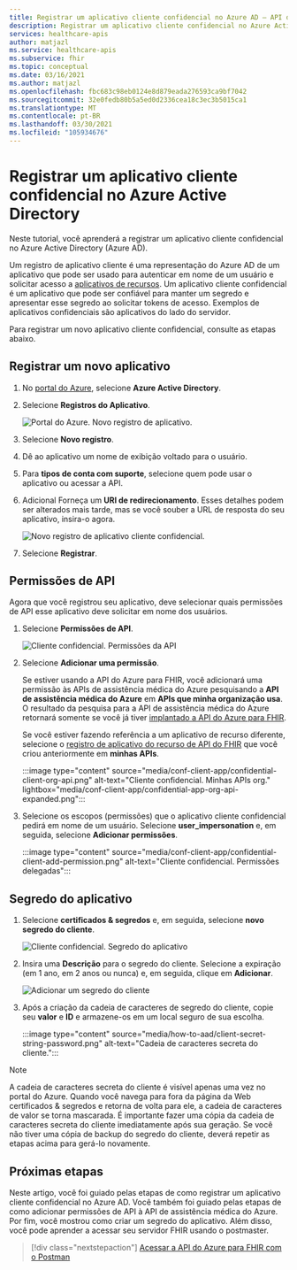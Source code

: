 ```yaml
---
title: Registrar um aplicativo cliente confidencial no Azure AD – API do Azure para FHIR
description: Registrar um aplicativo cliente confidencial no Azure Active Directory que se autentica em nome de um usuário e solicita acesso a aplicativos de recursos.
services: healthcare-apis
author: matjazl
ms.service: healthcare-apis
ms.subservice: fhir
ms.topic: conceptual
ms.date: 03/16/2021
ms.author: matjazl
ms.openlocfilehash: fbc683c98eb0124e8d879eada276593ca9bf7042
ms.sourcegitcommit: 32e0fedb80b5a5ed0d2336cea18c3ec3b5015ca1
ms.translationtype: MT
ms.contentlocale: pt-BR
ms.lasthandoff: 03/30/2021
ms.locfileid: "105934676"
---
```

# <a name="register-a-confidential-client-application-in-azure-active-directory"></a>Registrar um aplicativo cliente confidencial no Azure Active Directory

Neste tutorial, você aprenderá a registrar um aplicativo cliente confidencial no Azure Active Directory (Azure AD).  

Um registro de aplicativo cliente é uma representação do Azure AD de um aplicativo que pode ser usado para autenticar em nome de um usuário e solicitar acesso a [aplicativos de recursos](register-resource-azure-ad-client-app.md). Um aplicativo cliente confidencial é um aplicativo que pode ser confiável para manter um segredo e apresentar esse segredo ao solicitar tokens de acesso. Exemplos de aplicativos confidenciais são aplicativos do lado do servidor. 

Para registrar um novo aplicativo cliente confidencial, consulte as etapas abaixo. 

## <a name="register-a-new-application"></a>Registrar um novo aplicativo

1. No [portal do Azure](https://portal.azure.com), selecione **Azure Active Directory**.

1. Selecione **Registros do Aplicativo**. 

    ![Portal do Azure. Novo registro de aplicativo.](media/how-to-aad/portal-aad-new-app-registration.png)

1. Selecione **Novo registro**.

1. Dê ao aplicativo um nome de exibição voltado para o usuário.

1. Para **tipos de conta com suporte**, selecione quem pode usar o aplicativo ou acessar a API.

1. Adicional Forneça um **URI de redirecionamento**. Esses detalhes podem ser alterados mais tarde, mas se você souber a URL de resposta do seu aplicativo, insira-o agora.

    ![Novo registro de aplicativo cliente confidencial.](media/how-to-aad/portal-aad-register-new-app-registration-CONF-CLIENT.png)

1. Selecione **Registrar**.

## <a name="api-permissions"></a>Permissões de API

Agora que você registrou seu aplicativo, deve selecionar quais permissões de API esse aplicativo deve solicitar em nome dos usuários.

1. Selecione **Permissões de API**.

    ![Cliente confidencial. Permissões da API](media/how-to-aad/portal-aad-register-new-app-registration-CONF-CLIENT-API-Permissions.png)

1. Selecione **Adicionar uma permissão**.

    Se estiver usando a API do Azure para FHIR, você adicionará uma permissão às APIs de assistência médica do Azure pesquisando a **API de assistência médica do Azure** em **APIs que minha organização usa**. O resultado da pesquisa para a API de assistência médica do Azure retornará somente se você já tiver [implantado a API do Azure para FHIR](fhir-paas-powershell-quickstart.md).

    Se você estiver fazendo referência a um aplicativo de recurso diferente, selecione o [registro de aplicativo do recurso de API do FHIR](register-resource-azure-ad-client-app.md) que você criou anteriormente em **minhas APIs**.


    :::image type="content" source="media/conf-client-app/confidential-client-org-api.png" alt-text="Cliente confidencial. Minhas APIs org." lightbox="media/conf-client-app/confidential-app-org-api-expanded.png":::
    

1. Selecione os escopos (permissões) que o aplicativo cliente confidencial pedirá em nome de um usuário. Selecione **user_impersonation** e, em seguida, selecione **Adicionar permissões**.

    :::image type="content" source="media/conf-client-app/confidential-client-add-permission.png" alt-text="Cliente confidencial. Permissões delegadas":::


## <a name="application-secret"></a>Segredo do aplicativo

1. Selecione **certificados & segredos** e, em seguida, selecione **novo segredo do cliente**. 

    ![Cliente confidencial. Segredo do aplicativo](media/how-to-aad/portal-aad-register-new-app-registration-CONF-CLIENT-SECRET.png)

1. Insira uma **Descrição** para o segredo do cliente. Selecione a expiração (em 1 ano, em 2 anos ou nunca) e, em seguida, clique em **Adicionar**.

   ![Adicionar um segredo do cliente](media/how-to-aad/add-a-client-secret.png)

1. Após a criação da cadeia de caracteres de segredo do cliente, copie seu **valor** e **ID** e armazene-os em um local seguro de sua escolha.

   :::image type="content" source="media/how-to-aad/client-secret-string-password.png" alt-text="Cadeia de caracteres secreta do cliente."::: 

> [!NOTE]
>A cadeia de caracteres secreta do cliente é visível apenas uma vez no portal do Azure. Quando você navega para fora da página da Web certificados & segredos e retorna de volta para ele, a cadeia de caracteres de valor se torna mascarada. É importante fazer uma cópia da cadeia de caracteres secreta do cliente imediatamente após sua geração. Se você não tiver uma cópia de backup do segredo do cliente, deverá repetir as etapas acima para gerá-lo novamente.
 
## <a name="next-steps"></a>Próximas etapas

Neste artigo, você foi guiado pelas etapas de como registrar um aplicativo cliente confidencial no Azure AD. Você também foi guiado pelas etapas de como adicionar permissões de API à API de assistência médica do Azure. Por fim, você mostrou como criar um segredo do aplicativo. Além disso, você pode aprender a acessar seu servidor FHIR usando o postmaster.
 
>[!div class="nextstepaction"]
>[Acessar a API do Azure para FHIR com o Postman](access-fhir-postman-tutorial.md)
